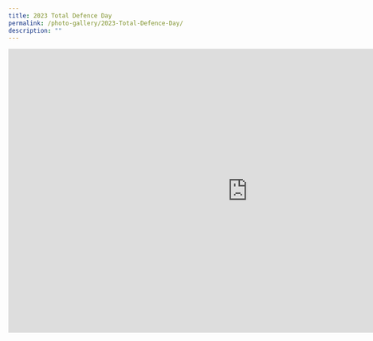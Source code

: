 ```yaml
---
title: 2023 Total Defence Day
permalink: /photo-gallery/2023-Total-Defence-Day/
description: ""
---
```

<iframe allowfullscreen="true" height="569" width="960" frameborder="0" src="https://docs.google.com/presentation/d/e/2PACX-1vR4MIsLW9vsHP2P5yrTXNPDNAaaJnJaP_ZhBKw2ImzuUa1ZVkqJ-n-2QJPBw_Lz6y5hLkislkL-tFrr/embed?start=true&amp;loop=true&amp;delayms=5000"></iframe>